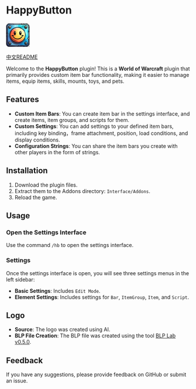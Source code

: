 # HappyButton

<img src="./Media/Logo64.png" alt="HappyButton" width="64" height="64">


[中文README](README_CN.MD)


Welcome to the **HappyButton** plugin! This is a **World of Warcraft** plugin that primarily provides custom item bar functionality, making it easier to manage items, equip items, skills, mounts, toys, and pets.

## Features
- **Custom Item Bars**: You can create item bar in the settings interface, and create items, item groups, and scripts for them.
- **Custom Settings**: You can add settings to your defined item bars, including key binding，frame attachment, position, load conditions, and display conditions.
- **Configuration Strings**: You can share the item bars you create with other players in the form of strings.

## Installation
1. Download the plugin files.
2. Extract them to the Addons directory: `Interface/Addons`.
3. Reload the game.

## Usage
### Open the Settings Interface
Use the command `/hb` to open the settings interface.
### Settings
Once the settings interface is open, you will see three settings menus in the left sidebar:
- **Basic Settings**: Includes `Edit Mode`.
- **Element Settings**: Includes settings for `Bar`, `ItemGroup`, `Item`, and `Script`.


## Logo
- **Source**: The logo was created using AI.
- **BLP File Creation**: The BLP file was created using the tool [BLP Lab v0.5.0](https://www.hiveworkshop.com/threads/blp-lab-v0-5-0.137599/).

## Feedback
If you have any suggestions, please provide feedback on GitHub or submit an issue.